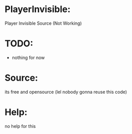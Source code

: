 # PlayerInvisible:
Player Invisible Source (Not Working)

# TODO:
- nothing for now

# Source:
its free and opensource (lel nobody gonna reuse this code)

# Help:
no help for this
